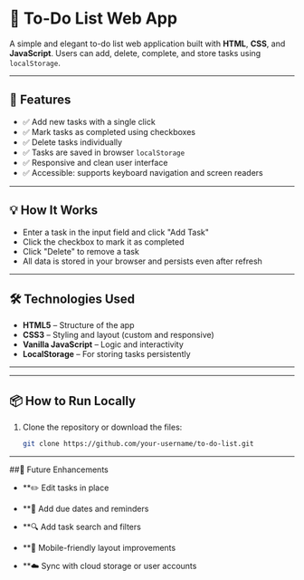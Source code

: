 # 📝 To-Do List Web App

A simple and elegant to-do list web application built with **HTML**, **CSS**, and **JavaScript**. Users can add, delete, complete, and store tasks using `localStorage`.

---

## 🚀 Features

- ✅ Add new tasks with a single click
- ✅ Mark tasks as completed using checkboxes
- ✅ Delete tasks individually
- ✅ Tasks are saved in browser `localStorage`
- ✅ Responsive and clean user interface
- ✅ Accessible: supports keyboard navigation and screen readers


---

## 💡 How It Works

- Enter a task in the input field and click "Add Task"
- Click the checkbox to mark it as completed
- Click "Delete" to remove a task
- All data is stored in your browser and persists even after refresh

---

## 🛠️ Technologies Used

- **HTML5** – Structure of the app
- **CSS3** – Styling and layout (custom and responsive)
- **Vanilla JavaScript** – Logic and interactivity
- **LocalStorage** – For storing tasks persistently

---


---

## 📦 How to Run Locally

1. Clone the repository or download the files:
   ```bash
   git clone https://github.com/your-username/to-do-list.git
---
##🧩 Future Enhancements

- **✏️ Edit tasks in place

- **📅 Add due dates and reminders

- **🔍 Add task search and filters

- **📲 Mobile-friendly layout improvements

- **☁️ Sync with cloud storage or user accounts


